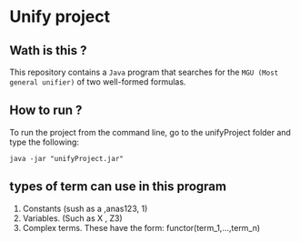 # Unify project

## Wath is this ?
This repository contains a `Java` program that searches for the `MGU (Most general unifier)` of two well-formed formulas.
## How to run ?
To run the project from the command line, go to the unifyProject folder and type the following:
```
java -jar "unifyProject.jar"
```
## types of term can use in this program

1. Constants (sush as a ,anas123, 1)
2. Variables. (Such as X , Z3)
3. Complex terms. These have the form: functor(term_1,...,term_n) 
